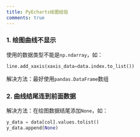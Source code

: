 ```yaml
---
title: PyEcharts绘图经验
comments: true
---
```


### 1. 绘图曲线不显示

使用的数据类型不能是`np.ndarray`，如：

```python
line.add_xaxis(xaxis_data=data.index.to_list())
```

解决方法：最好使用`pandas.DataFrame`数组

### 2. 曲线结尾连到前面数据

解决方法：在绘图数据结尾添加`None`，如：

```python
y_data = data[col].values.tolist()
y_data.append(None)
```

